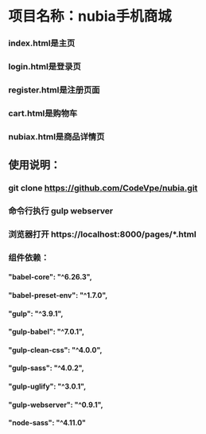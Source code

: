 # 项目名称：nubia手机商城

### index.html是主页
### login.html是登录页
### register.html是注册页面
### cart.html是购物车
### nubiax.html是商品详情页

## 使用说明：
### git clone https://github.com/CodeVpe/nubia.git

### 命令行执行 gulp webserver
### 浏览器打开 https://localhost:8000/pages/*.html


### 组件依赖：
#### "babel-core": "^6.26.3",
#### "babel-preset-env": "^1.7.0",
#### "gulp": "^3.9.1",
#### "gulp-babel": "^7.0.1",
#### "gulp-clean-css": "^4.0.0",
#### "gulp-sass": "^4.0.2",
#### "gulp-uglify": "^3.0.1",
#### "gulp-webserver": "^0.9.1",
#### "node-sass": "^4.11.0"
